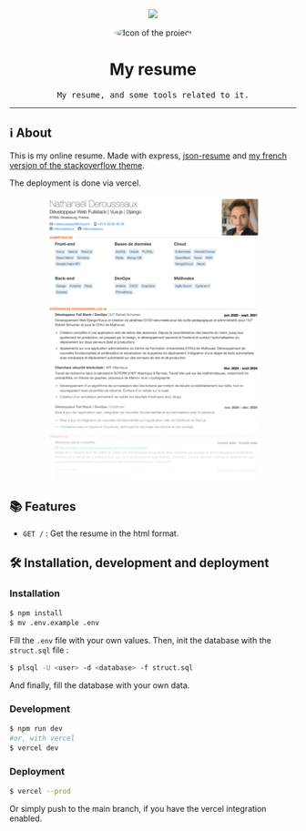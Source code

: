 <p align="center">
	<img src="https://skillicons.dev/icons?i=js,express,postgres,vercel" height="30" />
</p>

<p align="center">
	<img src="https://cv.nderousseaux.fr/picture.jpg" alt="Icon of the project" width="150" style="border-radius: 50%" />
</p>

# <div align="center">My resume</div>
<div align="center">
	<samp>My resume, and some tools related to it.</samp>
</div>

<hr>

## ℹ️ About
This is my online resume. Made with express, [json-resume](https://jsonresume.org) and [my french version of the stackoverflow theme](https://github.com/nderousseaux/jsonresume-theme-stackoverflow-french). 

The deployment is done via vercel.
<p align="center">
	<img src="docs/screenshot.png" alt="screenshot" height="500" />
</p>

## 📚 Features

- `GET /` : Get the resume in the html format.

## 🛠️ Installation, development and deployment

### Installation
```bash
$ npm install
$ mv .env.example .env
```

Fill the `.env` file with your own values. Then, init the database with the `struct.sql` file :

```bash
$ plsql -U <user> -d <database> -f struct.sql
```

And finally, fill the database with your own data.


### Development
```bash
$ npm run dev 
#or, with vercel
$ vercel dev
```

### Deployment
```bash
$ vercel --prod
```

Or simply push to the main branch, if you have the vercel integration enabled.